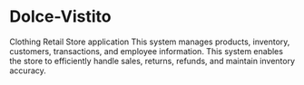 # Dolce-Vistito
Clothing Retail Store application This system manages products, inventory, customers, transactions, and employee information. This system enables the store to efficiently handle sales, returns, refunds, and maintain inventory accuracy.
